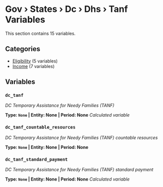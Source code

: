 # Gov › States › Dc › Dhs › Tanf Variables

This section contains 15 variables.

## Categories

- [Eligibility](eligibility/index.md) (5 variables)
- [Income](income/index.md) (7 variables)

## Variables

### `dc_tanf`
*DC Temporary Assistance for Needy Families (TANF)*

**Type: `None` | Entity: None | Period: None**
*Calculated variable*

### `dc_tanf_countable_resources`
*DC Temporary Assistance for Needy Families (TANF) countable resources*

**Type: `None` | Entity: None | Period: None**

### `dc_tanf_standard_payment`
*DC Temporary Assistance for Needy Families (TANF) standard payment*

**Type: `None` | Entity: None | Period: None**
*Calculated variable*
